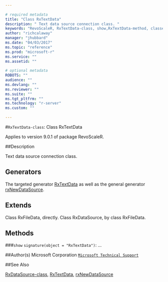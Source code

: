```yaml
--- 
 
# required metadata 
title: "Class RxTextData" 
description: " Text data source connection class. " 
keywords: "RevoScaleR, RxTextData-class, show,RxTextData-method, classes" 
author: "richcalaway" 
manager: "jhubbard" 
ms.date: "04/03/2017" 
ms.topic: "reference" 
ms.prod: "microsoft-r" 
ms.service: "" 
ms.assetid: "" 
 
# optional metadata 
ROBOTS: "" 
audience: "" 
ms.devlang: "" 
ms.reviewer: "" 
ms.suite: "" 
ms.tgt_pltfrm: "" 
ms.technology: "r-server" 
ms.custom: "" 
 
--- 
```

 
 
 
 
 #`RxTextData-class`: Class RxTextData

 Applies to version 9.0.1 of package RevoScaleR.
 
 ##Description
 
Text data source connection class.
 
 
 ## Generators 

 
The targeted generator [RxTextData](RxTextData.md) as well as the general generator
[rxNewDataSource](rxNew.md).
 
 ## Extends 

 
Class RxFileData, directly.
Class RxDataSource, by class RxFileData.
 
 ## Methods 

 


###`show`
`signature(object = "RxTextData")`: ...



 
 ##Author(s)
 Microsoft Corporation [`Microsoft Technical Support`](https://go.microsoft.com/fwlink/?LinkID=698556&clcid=0x409)
 
 
 ##See Also
 
[RxDataSource-class](RxDataSource-class.md),
[RxTextData](RxTextData.md),
[rxNewDataSource](rxNew.md)
   
 
